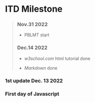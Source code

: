 # ITD Milestone

> ### Nov.31 2022
>
> - PBLMT start
>
> ### Dec.14 2022
>
> - *w3school.com* html tutorial done 
>
> - *Markdown* done
### 1st update Dec. 13 2022
### First day of Javascript

> ## 
>